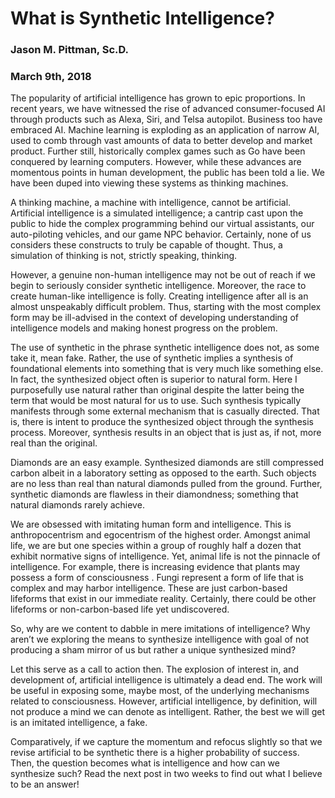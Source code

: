 # What is Synthetic Intelligence?
### Jason M. Pittman, Sc.D.
### March 9th, 2018

The popularity of artificial intelligence has grown to epic proportions. In recent years, we have witnessed the rise of advanced consumer-focused AI through products such as Alexa, Siri, and Telsa autopilot. Business too have embraced AI. Machine learning is exploding as an application of narrow AI, used to comb through vast amounts of data to better develop and market product. Further still, historically complex games such as Go have  been conquered by learning computers. However, while these advances are momentous points in human development, the public has been told a lie. We have been duped into viewing these systems as thinking machines.

A thinking machine, a machine with intelligence, cannot be artificial. Artificial intelligence is a simulated intelligence; a cantrip cast upon the public to hide the complex programming behind our virtual assistants, our auto-piloting vehicles, and our game NPC behavior. Certainly, none of us considers these constructs to truly be capable of thought. Thus, a simulation of thinking is not, strictly speaking, thinking. 

However, a genuine non-human intelligence may not be out of reach if we begin to seriously consider synthetic intelligence. Moreover, the race to create human-like intelligence is folly. Creating intelligence after all is an almost unspeakably difficult problem. Thus, starting with the most complex form may be ill-advised in the context of developing understanding of intelligence models and making honest progress on the problem. 

The use of synthetic in the phrase synthetic intelligence does not, as some take it, mean fake. Rather, the use of synthetic implies a synthesis of foundational elements into something that is very much like something else. In fact, the synthesized object often is superior to natural form. Here I purposefully use natural rather than original despite the latter being the term that would be most natural for us to use. Such synthesis typically manifests through some external mechanism that is casually directed. That is, there is intent to produce the synthesized object through the synthesis process. Moreover, synthesis results in an object that is just as, if not, more real than the original. 

Diamonds are an easy example. Synthesized diamonds are still compressed carbon albeit in a laboratory setting as opposed to the earth. Such objects are no less than real than natural diamonds pulled from the ground. Further, synthetic diamonds are flawless in their diamondness; something that natural diamonds rarely achieve.

We are obsessed with imitating human form and intelligence. This is anthropocentrism and egocentrism of the highest order. Amongst animal life, we are but one species within a group of roughly half a dozen that exhibit normative signs of intelligence. Yet, animal life is not the pinnacle of intelligence. For example, there is increasing evidence that plants may possess a form of consciousness . Fungi represent a form of life that is complex and may harbor intelligence. These are just carbon-based lifeforms that exist in our immediate reality. Certainly, there could be other lifeforms or non-carbon-based life yet undiscovered.

So, why are we content to dabble in mere imitations of intelligence? Why aren’t we exploring the means to synthesize intelligence with goal of not producing a sham mirror of us but rather a unique synthesized mind?

Let this serve as a call to action then. The explosion of interest in, and development of, artificial intelligence is ultimately a dead end. The work will be useful in exposing some, maybe most, of the underlying mechanisms related to consciousness. However, artificial intelligence, by definition, will not produce a mind we can denote as intelligent. Rather, the best we will get is an imitated intelligence, a fake.

Comparatively, if we capture the momentum and refocus slightly so that we revise artificial to be synthetic there is a higher probability of success. Then, the question becomes what is intelligence and how can we synthesize such? Read the next post in two weeks to find out what I believe to be an answer!
